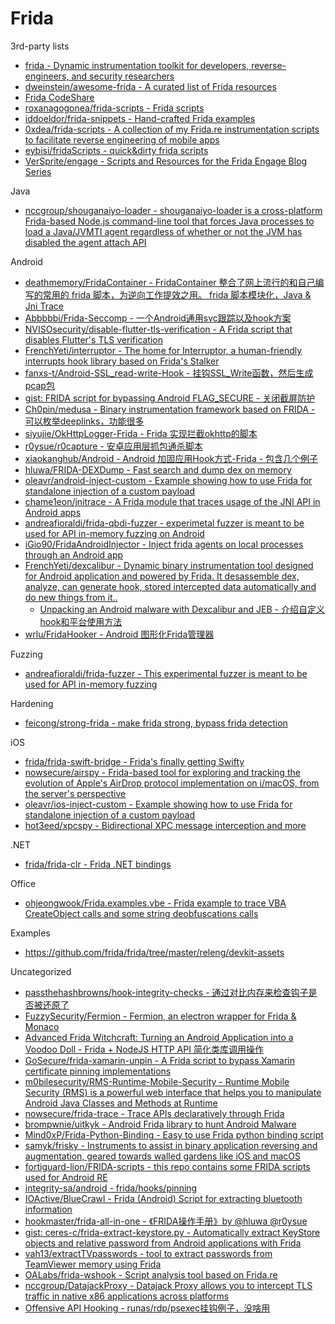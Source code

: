 # Frida

3rd-party lists

* [frida - Dynamic instrumentation toolkit for developers, reverse-engineers, and security researchers](https://github.com/frida/frida)
* [dweinstein/awesome-frida - A curated list of Frida resources](https://github.com/dweinstein/awesome-frida)
* [Frida CodeShare](https://codeshare.frida.re/browse)
* [roxanagogonea/frida-scripts - Frida scripts](https://gitlab.com/roxanagogonea/frida-scripts)
* [iddoeldor/frida-snippets - Hand-crafted Frida examples](https://github.com/iddoeldor/frida-snippets)
* [0xdea/frida-scripts - A collection of my Frida.re instrumentation scripts to facilitate reverse engineering of mobile apps](https://github.com/0xdea/frida-scripts)
* [eybisi/fridaScripts - quick&dirty frida scripts](https://github.com/eybisi/fridaScripts)
* [VerSprite/engage - Scripts and Resources for the Frida Engage Blog Series](https://github.com/VerSprite/engage)

Java

* [nccgroup/shouganaiyo-loader - shouganaiyo-loader is a cross-platform Frida-based Node.js command-line tool that forces Java processes to load a Java/JVMTI agent regardless of whether or not the JVM has disabled the agent attach API](https://github.com/nccgroup/shouganaiyo-loader)

Android

* [deathmemory/FridaContainer - FridaContainer 整合了网上流行的和自己编写的常用的 frida 脚本，为逆向工作提效之用。 frida 脚本模块化，Java & Jni Trace](https://github.com/deathmemory/FridaContainer)
* [Abbbbbi/Frida-Seccomp - 一个Android通用svc跟踪以及hook方案](https://github.com/Abbbbbi/Frida-Seccomp)
* [NVISOsecurity/disable-flutter-tls-verification - A Frida script that disables Flutter's TLS verification](https://github.com/NVISOsecurity/disable-flutter-tls-verification)
* [FrenchYeti/interruptor - The home for Interruptor, a human-friendly interrupts hook library based on Frida's Stalker](https://github.com/FrenchYeti/interruptor)
* [fanxs-t/Android-SSL_read-write-Hook - 挂钩SSL_Write函数，然后生成pcap包](https://github.com/fanxs-t/Android-SSL_read-write-Hook)
* [gist: FRIDA script for bypassing Android FLAG_SECURE - 关闭截屏防护](https://gist.github.com/su-vikas/36410f67c9e0127961ae344010c4c0ef)
* [Ch0pin/medusa - Binary instrumentation framework based on FRIDA - 可以枚举deeplinks，功能很多](https://github.com/Ch0pin/medusa)
* [siyujie/OkHttpLogger-Frida - Frida 实现拦截okhttp的脚本](https://github.com/siyujie/OkHttpLogger-Frida)
* [r0ysue/r0capture - 安卓应用层抓包通杀脚本](https://github.com/r0ysue/r0capture)
* [xiaokanghub/Android - Android 加固应用Hook方式-Frida - 包含几个例子](https://github.com/xiaokanghub/Android)
* [hluwa/FRIDA-DEXDump - Fast search and dump dex on memory](https://github.com/hluwa/FRIDA-DEXDump)
* [oleavr/android-inject-custom - Example showing how to use Frida for standalone injection of a custom payload](https://github.com/oleavr/android-inject-custom)
* [chame1eon/jnitrace - A Frida module that traces usage of the JNI API in Android apps](https://github.com/chame1eon/jnitrace)
* [andreafioraldi/frida-qbdi-fuzzer - experimetal fuzzer is meant to be used for API in-memory fuzzing on Android](https://github.com/andreafioraldi/frida-qbdi-fuzzer)
* [iGio90/FridaAndroidInjector - Inject frida agents on local processes through an Android app](https://github.com/iGio90/FridaAndroidInjector)
* [FrenchYeti/dexcalibur - Dynamic binary instrumentation tool designed for Android application and powered by Frida. It desassemble dex, analyze, can generate hook, stored intercepted data automatically and do new things from it..](https://github.com/FrenchYeti/dexcalibur)
  * [Unpacking an Android malware with Dexcalibur and JEB - 介绍自定义hook和平台使用方法](https://cryptax.medium.com/unpacking-an-android-malware-with-dexcalibur-and-jeb-59bdd905d4a7)
* [wrlu/FridaHooker - Android 图形化Frida管理器](https://github.com/wrlu/FridaHooker)

Fuzzing

* [andreafioraldi/frida-fuzzer - This experimental fuzzer is meant to be used for API in-memory fuzzing](https://github.com/andreafioraldi/frida-fuzzer)

Hardening

* [feicong/strong-frida - make frida strong, bypass frida detection](https://github.com/feicong/strong-frida)

iOS

* [frida/frida-swift-bridge - Frida's finally getting Swifty](https://github.com/frida/frida-swift-bridge)
* [nowsecure/airspy - Frida-based tool for exploring and tracking the evolution of Apple's AirDrop protocol implementation on i/macOS, from the server's perspective](https://github.com/nowsecure/airspy)
* [oleavr/ios-inject-custom - Example showing how to use Frida for standalone injection of a custom payload](https://github.com/oleavr/ios-inject-custom)
* [hot3eed/xpcspy - Bidirectional XPC message interception and more](https://github.com/hot3eed/xpcspy)

.NET

* [frida/frida-clr - Frida .NET bindings](https://github.com/frida/frida-clr)

Office

* [ohjeongwook/Frida.examples.vbe - Frida example to trace VBA CreateObject calls and some string deobfuscations calls](https://github.com/ohjeongwook/Frida.examples.vbe)

Examples

* https://github.com/frida/frida/tree/master/releng/devkit-assets

Uncategorized

* [passthehashbrowns/hook-integrity-checks - 通过对比内存来检查钩子是否被还原了](https://github.com/passthehashbrowns/hook-integrity-checks)
* [FuzzySecurity/Fermion - Fermion, an electron wrapper for Frida & Monaco](https://github.com/FuzzySecurity/Fermion)
* [Advanced Frida Witchcraft: Turning an Android Application into a Voodoo Doll - Frida + NodeJS HTTP API 简化类库调用操作](https://www.nccgroup.trust/us/about-us/newsroom-and-events/blog/2019/june/advanced-frida-witchcraft-turning-an-android-application-into-a-voodoo-doll/)
* [GoSecure/frida-xamarin-unpin - A Frida script to bypass Xamarin certificate pinning implementations](https://github.com/GoSecure/frida-xamarin-unpin)
* [m0bilesecurity/RMS-Runtime-Mobile-Security - Runtime Mobile Security (RMS) is a powerful web interface that helps you to manipulate Android Java Classes and Methods at Runtime](https://github.com/m0bilesecurity/RMS-Runtime-Mobile-Security)
* [nowsecure/frida-trace - Trace APIs declaratively through Frida](https://github.com/nowsecure/frida-trace)
* [brompwnie/uitkyk - Android Frida library to hunt Android Malware](https://github.com/brompwnie/uitkyk)
* [Mind0xP/Frida-Python-Binding - Easy to use Frida python binding script](https://github.com/Mind0xP/Frida-Python-Binding)
* [samyk/frisky - Instruments to assist in binary application reversing and augmentation, geared towards walled gardens like iOS and macOS](https://github.com/samyk/frisky)
* [fortiguard-lion/FRIDA-scripts - this repo contains some FRIDA scripts used for Android RE](https://github.com/fortiguard-lion/FRIDA-scripts)
* [integrity-sa/android - frida/hooks/pinning](https://github.com/integrity-sa/android/tree/master/frida/hooks/pinning)
* [IOActive/BlueCrawl - Frida (Android) Script for extracting bluetooth information](https://github.com/IOActive/BlueCrawl)
* [hookmaster/frida-all-in-one - 《FRIDA操作手册》by @hluwa @r0ysue](https://github.com/hookmaster/frida-all-in-one)
* [gist: ceres-c/frida-extract-keystore.py - Automatically extract KeyStore objects and relative password from Android applications with Frida ](https://gist.github.com/ceres-c/cb3b69e53713d5ad9cf6aac9b8e895d2)
* [vah13/extractTVpasswords - tool to extract passwords from TeamViewer memory using Frida](https://github.com/vah13/extractTVpasswords)
* [OALabs/frida-wshook - Script analysis tool based on Frida.re](https://github.com/OALabs/frida-wshook)
* [nccgroup/DatajackProxy - Datajack Proxy allows you to intercept TLS traffic in native x86 applications across platforms](https://github.com/nccgroup/DatajackProxy)
* [Offensive API Hooking - runas/rdp/psexec挂钩例子，没啥用](https://ilankalendarov.github.io/posts/offensive-hooking/)
